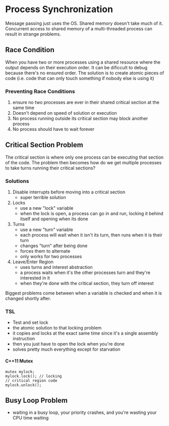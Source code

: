 Process Synchronization
=====
Message passing just uses the OS. Shared memory doesn't take much of it. Concurrent access to shared memory of a multi-threaded process can result in strange problems.

## Race Condition
When you have two or more processes using a shared resource where the output depends on their execution order.
It can be dificcult to debug because there's no ensured order.
The solution is to create atomic pieces of code (i.e. code that can only touch something if nobody else is using it)

### Preventing Race Conditions
1. ensure no two processes are ever in their shared critical section at the same time
2. Doesn't depend on speed of solution or execution
3. No process running outside its critical section may block another process
4. No process should have to wait forever

## Critical Section Problem
The critical section is where only one process can be executing that section of the code.
The problem then becomes how do we get multiple processes to take turns running their critical sections?

### Solutions
1. Disable interrupts before moving into a critical section
    - super terrible solution
2. Locks
    - use a new "lock" variable
    - when the lock is open, a process can go in and run, locking it behind itself and opening when its done
3. Turns
    - use a new "turn" variable
    - each process will wait when it isn't its turn, then runs when it is their turn
    - changes "turn" after being done
    - forces them to alternate
    - only works for two processes
4. Leave/Enter Region
    - uses turns and interest abstraction
    - a process waits when it's the other processes turn and they're interested in it
    - when they're done with the critical section, they turn off interest

Biggest problems come between when a variable is checked and when it is changed shortly after.

### TSL
- Test and set lock
- the atomic solution to that locking problem
- it copies and locks at the exact same time since it's a single assembly instruction
- then you just have to open the lock when you're done
- solves pretty much everything except for starvation

#### C++11 Mutex
```
mutex mylock;
mylock.lock(); // locking
// critical region code
mylock.unlock();
```

## Busy Loop Problem
- waiting in a busy loop, your priority crashes, and you're wasting your CPU time waiting